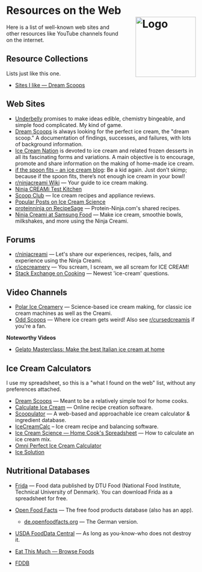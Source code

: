# Resources on the Web<img style="float: right; margin-left: 1.5em;" width=160 alt="Logo" src="../logo-web.webp" />

Here is a list of well-known web sites and other resources like YouTube channels found on the internet.

## Resource Collections
Lists just like this one.

- [Sites I like — Dream Scoops](https://www.dreamscoops.com/about-me/sites-i-like/)

## Web Sites

- [Underbelly](https://under-belly.org/category/ice-cream/) promises to make ideas edible, chemistry bingeable, and simple food complicated. My kind of game.
- [Dream Scoops](https://www.dreamscoops.com/home/) is always looking for the perfect ice cream, the "dream scoop." A documentation of findings, successes, and failures, with lots of background information.
- [Ice Cream Nation](https://www.icecreamnation.org/ice-cream-nation/) is devoted to ice cream and related frozen desserts in all its fascinating forms and variations. A main objective is to encourage, promote and share information on the making of home-made ice cream.
- [if the spoon fits – an ice cream blog](https://ifthespoonfits.com/): Be a kid again. Just don’t skimp; because if the spoon fits, there’s not enough ice cream in your bowl!
- [r/ninjacreami Wiki](https://www.reddit.com/r/ninjacreami/wiki/index/) — Your guide to ice cream making.
- [Ninja CREAMi Test Kitchen](https://ninjatestkitchen.com/collection/ninja-creami-creations/)
- [Scoop Club](https://www.scoopclub.com.au/) — Ice cream recipes and appliance reviews.
- [Popular Posts on Ice Cream Science](https://www.icecreamscience.com/popular-posts)
- [proteinninja on RecipeSage](https://recipesage.com/#/people/@proteinninja) — Protein-Ninja.com's shared recipes.
- [Ninja Creami at Samsung Food](https://s.samsungfood.com/eWWyY) — Make ice cream, smoothie bowls, milkshakes, and more using the Ninja Creami.

## Forums

- [r/ninjacreami](https://www.reddit.com/r/ninjacreami/) — Let's share our experiences, recipes, fails, and experience using the Ninja Creami.
- [r/icecreamery](https://www.reddit.com/r/icecreamery/) — You scream, I scream, we all scream for ICE CREAM!
- [Stack Exchange on Cooking](https://cooking.stackexchange.com/questions/tagged/ice-cream) — Newest 'ice-cream' questions.

## Video Channels

- [Polar Ice Creamery](https://www.youtube.com/c/PolarIceCreamery) — Science-based ice cream making, for classic ice cream machines as well as the Creami.
- [Odd Scoops](https://www.youtube.com/@OddScoops) — Where ice cream gets weird! Also see [r/cursedcreamis](https://www.reddit.com/r/cursedcreamis/) if you're a fan.

**Noteworthy Videos**

- [Gelato Masterclass: Make the best Italian ice cream at home](https://www.youtube.com/watch?v=eH1wuQg4h4Y)

## Ice Cream Calculators
I use my spreadsheet, so this is a "what I found on the web" list, without any preferences attached.

- [Dream Scoops](https://www.dreamscoops.com/ice-cream-science/ice-cream-calculator/) — Meant to be a relatively simple tool for home cooks.
- [Calculate Ice Cream](https://calculateicecream.com/) — Online recipe creation software.
- [Scoopulator](https://www.scoopulator.app/calc) — A web-based and approachable ice cream calculator & ingredient database.
- [IceCreamCalc](https://icecreamcalc.com/) – Ice cream recipe and balancing software.
- [Ice Cream Science — Home Cook's Spreadsheet](https://www.icecreamscience.com/blog/calculate-ice-cream-mix) — How to calculate an ice cream mix.
- [Omni Perfect Ice Cream Calculator](https://www.omnicalculator.com/food/ice-cream)
- [Ice Solution](https://icesolution.app/)

## Nutritional Databases

- [Frida](https://frida.fooddata.dk/?lang=en) — Food data published by DTU Food (National Food Institute, Technical University of Denmark). You can download Frida as a spreadsheet for free.
- [Open Food Facts](https://world.openfoodfacts.org/discover) — The free food products database (also has an app).

  - [de.openfoodfacts.org](https://de.openfoodfacts.org/) — The German version.

- [USDA FoodData Central](https://fdc.nal.usda.gov/) — As long as you-know-who does not destroy it.
- [Eat This Much — Browse Foods](https://www.eatthismuch.com/food/browse)
- [FDDB](https://fddb.info/db/en/index.html)
